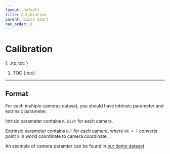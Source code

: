 ```yaml
---
layout: default
title: Calibration
parent: Quick Start
nav_order: 6
---
```


# Calibration
{: .no_toc }

1. TOC
{:toc}
---

## Format

For each multiple cameras dataset, you should have intrinsic parameter and extrinsic parameter. 

Intrisic parameter contains `K`, `dist` for each camera.

Extrinsic parameter contains `R`,`T` for each camera, where `RX + T` converts point `X` in world coordinate to camera coordinate.

An example of camera paramter can be found in [our demo dataset](../datasets/demo-feng.zip)
